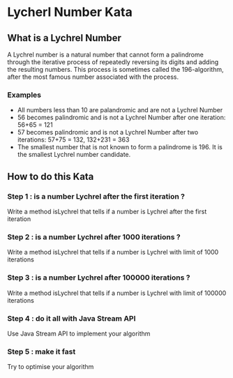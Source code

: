 # Lycherl Number Kata
## What is a Lychrel Number
A Lychrel number is a natural number that cannot form a palindrome through the iterative process of repeatedly reversing its digits and adding the resulting numbers. 
This process is sometimes called the 196-algorithm, after the most famous number associated with the process.
### Examples
- All numbers less than 10 are palandromic and are not a Lychrel Number
- 56 becomes palindromic and is not a Lychrel Number after one iteration: 56+65 = 121
- 57 becomes palindromic and is not a Lychrel Number after two iterations: 57+75 = 132, 132+231 = 363
- The smallest number that is not known to form a palindrome is 196. It is the smallest Lychrel number candidate.
## How to do this Kata
### Step 1 : is a number Lychrel after the first iteration ?
Write a method isLychrel that tells if a number is Lychrel after the first iteration
### Step 2 : is a number Lychrel after 1000 iterations ?
Write a method isLychrel that tells if a number is Lychrel with limit of 1000 iterations
### Step 3 : is a number Lychrel after 100000 iterations ?
Write a method isLychrel that tells if a number is Lychrel with limit of 100000 iterations
### Step 4 : do it all with Java Stream API
Use Java Stream API to implement your algorithm
### Step 5 : make it fast
Try to optimise your algorithm
